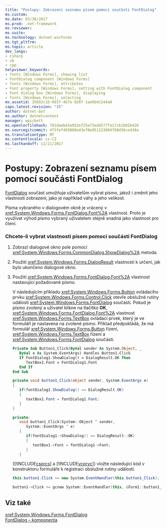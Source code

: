 ```yaml
---
title: "Postupy: Zobrazení seznamu písem pomocí součásti FontDialog"
ms.custom: 
ms.date: 03/30/2017
ms.prod: .net-framework
ms.reviewer: 
ms.suite: 
ms.technology: dotnet-winforms
ms.tgt_pltfrm: 
ms.topic: article
dev_langs:
- csharp
- vb
- cpp
helpviewer_keywords:
- fonts [Windows Forms], showing list
- FontDialog component [Windows Forms]
- fonts [Windows Forms], attributes
- Font property [Windows Forms], setting with FontDialog component
- Font dialog box [Windows Forms], displaying
- fonts [Windows Forms], selecting
ms.assetid: 35692c1b-0937-4b7a-9207-1ae6bdc244a0
caps.latest.revision: "15"
author: dotnet-bot
ms.author: dotnetcontent
manager: wpickett
ms.openlocfilehash: 781daeb43a952ef25e73edd577fa17c61b02b426
ms.sourcegitcommit: 4f3fef493080a43e70e951223894768d36ce430a
ms.translationtype: MT
ms.contentlocale: cs-CZ
ms.lasthandoff: 11/21/2017
---
```

# <a name="how-to-show-a-font-list-with-the-fontdialog-component"></a>Postupy: Zobrazení seznamu písem pomocí součásti FontDialog
[FontDialog](../../../../docs/framework/winforms/controls/fontdialog-component-windows-forms.md) součást umožňuje uživatelům vybrat písmo, jakož i změnit jeho vlastnosti zobrazení, jako je například váhy a jeho velikost.  
  
 Písma vybraného v dialogovém okně je vrácený v <xref:System.Windows.Forms.FontDialog.Font%2A> vlastnost. Proto je využívat výhod písmo vybraný uživatelem stejně snadná jako vlastnost pro čtení.  
  
### <a name="to-select-font-properties-using-the-fontdialog-component"></a>Chcete-li vybrat vlastnosti písem pomocí součásti FontDialog  
  
1.  Zobrazí dialogové okno pole pomocí <xref:System.Windows.Forms.CommonDialog.ShowDialog%2A> metoda.  
  
2.  Použití <xref:System.Windows.Forms.DialogResult> vlastnosti k určení, jak bylo ukončeno dialogové okno.  
  
3.  Použití <xref:System.Windows.Forms.FontDialog.Font%2A> vlastnost nastavující požadované písmo.  
  
     V následujícím příkladu <xref:System.Windows.Forms.Button> ovládacího prvku <xref:System.Windows.Forms.Control.Click> otevře obslužné rutiny události <xref:System.Windows.Forms.FontDialog> součásti. Pokud je písmo zvolený a uživatel klikne na tlačítko **OK**, <xref:System.Windows.Forms.FontDialog.Font%2A> vlastnost <xref:System.Windows.Forms.TextBox> ovládací prvek, který je ve formuláři je nastavena na zvolené písmo. Příklad předpokládá, že má formulář <xref:System.Windows.Forms.Button> řízení, <xref:System.Windows.Forms.TextBox> řízení a <xref:System.Windows.Forms.FontDialog> součásti.  
  
    ```vb  
    Private Sub Button1_Click(ByVal sender As System.Object, _  
       ByVal e As System.EventArgs) Handles Button1.Click  
       If FontDialog1.ShowDialog() = DialogResult.OK Then  
          TextBox1.Font = FontDialog1.Font  
       End If  
    End Sub  
    ```  
  
    ```csharp  
    private void button1_Click(object sender, System.EventArgs e)  
    {  
       if(fontDialog1.ShowDialog() == DialogResult.OK)  
       {  
          textBox1.Font = fontDialog1.Font;  
       }  
    }  
    ```  
  
    ```cpp  
    private:  
       void button1_Click(System::Object ^ sender,  
          System::EventArgs ^ e)  
       {  
          if(fontDialog1->ShowDialog() == DialogResult::OK)  
          {  
             textBox1->Font = fontDialog1->Font;  
          }  
       }  
    ```  
  
     ([!INCLUDE[csprcs](../../../../includes/csprcs-md.md)] a [!INCLUDE[vcprvc](../../../../includes/vcprvc-md.md)]) vložte následující kód v konstruktoru formuláře k registraci obslužné rutiny události.  
  
    ```csharp  
    this.button1.Click += new System.EventHandler(this.button1_Click);  
    ```  
  
    ```cpp  
    button1->Click += gcnew System::EventHandler(this, &Form1::button1_Click);  
    ```  
  
## <a name="see-also"></a>Viz také  
 <xref:System.Windows.Forms.FontDialog>  
 [FontDialog – komponenta](../../../../docs/framework/winforms/controls/fontdialog-component-windows-forms.md)
